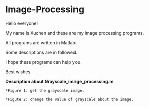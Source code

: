 # Image-Processing

   Hello everyone!

   My name is Xuchen and these are my image processing programs.

   All programs are written in Matlab.

   Some descriptions are in followed.

   I hope these programs can help you.

   Best wishes.


**Description about Grayscale_image_processing.m**

    *Figure 1: get the grayscale image.
   
    *Figute 2: change the value of grayscale about the image. 
